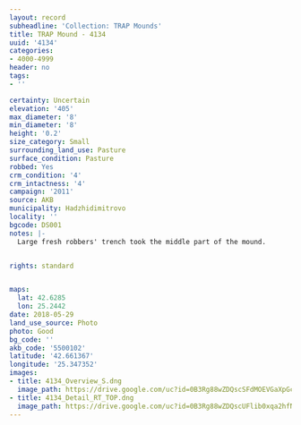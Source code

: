 ```yaml
---
layout: record
subheadline: 'Collection: TRAP Mounds'
title: TRAP Mound - 4134
uuid: '4134'
categories:
- 4000-4999
header: no
tags:
- ''

certainty: Uncertain
elevation: '405'
max_diameter: '8'
min_diameter: '8'
height: '0.2'
size_category: Small
surrounding_land_use: Pasture
surface_condition: Pasture
robbed: Yes
crm_condition: '4'
crm_intactness: '4'
campaign: '2011'
source: AKB
municipality: Hadzhidimitrovo
locality: ''
bgcode: DS001
notes: |-
  Large fresh robbers' trench took the middle part of the mound.


rights: standard


maps:
  lat: 42.6285
  lon: 25.2442
date: 2018-05-29
land_use_source: Photo
photo: Good
bg_code: ''
akb_code: '5500102'
latitude: '42.661367'
longitude: '25.347352'
images:
- title: 4134_Overview_S.dng
  image_path: https://drive.google.com/uc?id=0B3Rg88wZDQscSFdMOEVGaXpGczg
- title: 4134_Detail_RT_TOP.dng
  image_path: https://drive.google.com/uc?id=0B3Rg88wZDQscUFlib0xqa2hfN1E
---
```

